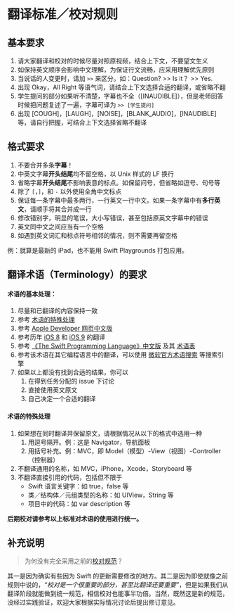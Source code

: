 # 翻译标准／校对规则

## 基本要求

1. 请大家翻译和校对的时候尽量对照原视频，结合上下文，不要望文生义
2. 如保持英文顺序会影响中文理解，为保证行文流畅，应采用理解优先原则
3. 当说话的人变更时，请加 `>>` 来区分。如：Question? >> Is it？ >> Yes.
4. 出现 Okay，All Right 等语气词，请结合上下文选择合适的翻译，或省略不翻
5. 学生提问的部分如果听不清楚，字幕也不全（[INAUDIBLE]），但是老师回答时候把问题复述了一遍，字幕可译为 `>> [学生提问]`
6. 出现 [COUGH]，[LAUGH]，[NOISE]，[BLANK_AUDIO]，[INAUDIBLE] 等，请自行把握，可结合上下文选择省略不翻译

## 格式要求 

1. 不要合并多条**字幕**！
2. 中英文字幕**开头结尾**均不留空格，以 Unix 样式的 LF 换行
3. 省略字幕**开头结尾**不影响表意的标点。如保留问号，但省略如逗号、句号等
4. 除了 `[`，`]`，和 `-` 以外使用全角中文标点
5. 保证每一条字幕中最多两行，一行英文一行中文。如果一条字幕中有**多行英文**，请顺手将其合并成一行
6. 修改错别字，明显的笔误，大小写错误，甚至包括原英文字幕中的错误
7. 英文同中文之间应当有一个空格
8. 如遇到英文词汇和标点符号相邻的情况，则不需要再留空格

例：就算是最新的 iPad，也不能用 Swift Playgrounds 打包应用。

## 翻译术语（Terminology）的要求

#### 术语的基本处理：

1. 尽量和已翻译的内容保持一致
2. 参考 [术语的特殊处理](#术语的特殊处理)
3. 参考 [Apple Developer 网页中文版](https://developer.apple.com/cn/)
4. 参考历年 [iOS 8](https://github.com/X140Yu/Developing_iOS_8_Apps_With_Swift) 和 [iOS 9](https://github.com/SwiftGGTeam/Developing-iOS-9-Apps-with-Swift) 的翻译
5. 参考 [《The Swift Programming Language》中文版](http://gg.swiftguide.cn/) 及其 [术语表](https://github.com/numbbbbb/the-swift-programming-language-in-chinese/issues/62)
6. 参考该术语在其它编程语言中的翻译，可以使用 [微软官方术语搜索](https://www.microsoft.com/Language/zh-cn/Search.aspx) 等搜索引擎
7. 如果以上都没有找到合适的结果，你可以
	1. 在得到任务分配的 issue 下讨论
	2. 直接使用英文原文
	3. 自己决定一个合适的翻译

#### 术语的特殊处理

1. 如果想在同时翻译并保留原文，请根据情况从以下的格式中选用一种
	1. 用逗号隔开。例：这是 Navigator，导航面板
	2. 用括号补充。例：MVC，即 Model（模型）-View（视图）-Controller（控制器）
2. 不翻译通用的名称，如 MVC，iPhone，Xcode，Storyboard 等
3. 不翻译直接引用的代码，包括但不限于
	- Swift 语言关键字：如 true，false 等
	- 类／结构体／元组类型的名称：如 UIView，String 等
	- 项目中的代码：如 var description 等

**后期校对请参考以上标准对术语的使用进行统一。**

## 补充说明

> 为何没有完全采用之前的[校对规范](https://github.com/X140Yu/Developing_iOS_8_Apps_With_Swift/blob/master/proofread-rules.md)？

其一是因为确实有些因为 Swift 的更新需要修改的地方。其二是因为即使就像之前规则中说的，*“校对是一个很重要的部分，甚至比翻译还要重要”*，但是如果我们从翻译阶段就能做到统一规范，相信校对也能事半功倍。当然，既然这是新的规范，没经过实践验证，欢迎大家根据实际情况讨论后提出修订意见。
